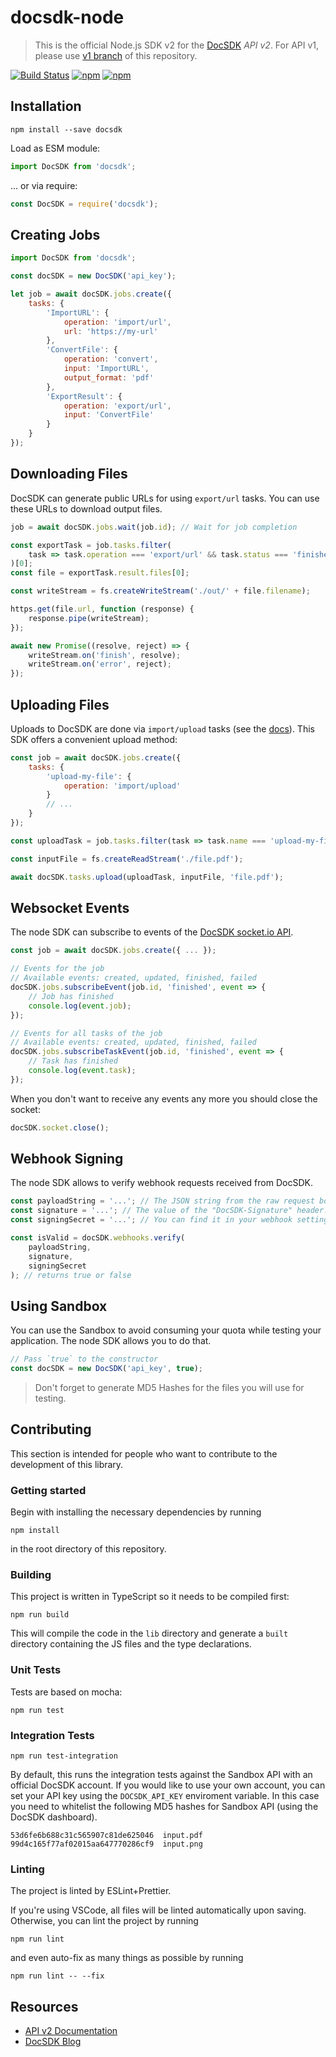 # docsdk-node

> This is the official Node.js SDK v2 for the [DocSDK](https://docsdk.com/api/v2) _API v2_.
> For API v1, please use [v1 branch](https://github.com/docsdk/docsdk-node/tree/v1) of this repository.

[![Build Status](https://travis-ci.org/docsdk/docsdk-node.svg?branch=master)](https://travis-ci.org/docsdk/docsdk-node)
[![npm](https://img.shields.io/npm/v/docsdk.svg)](https://www.npmjs.com/package/docsdk)
[![npm](https://img.shields.io/npm/dt/docsdk.svg)](https://www.npmjs.com/package/docsdk)

## Installation

    npm install --save docsdk

Load as ESM module:

```js
import DocSDK from 'docsdk';
```

... or via require:

```js
const DocSDK = require('docsdk');
```

## Creating Jobs

```js
import DocSDK from 'docsdk';

const docSDK = new DocSDK('api_key');

let job = await docSDK.jobs.create({
    tasks: {
        'ImportURL': {
            operation: 'import/url',
            url: 'https://my-url'
        },
        'ConvertFile': {
            operation: 'convert',
            input: 'ImportURL',
            output_format: 'pdf'
        },
        'ExportResult': {
            operation: 'export/url',
            input: 'ConvertFile'
        }
    }
});
```

## Downloading Files

DocSDK can generate public URLs for using `export/url` tasks. You can use these URLs to download output files.

```js
job = await docSDK.jobs.wait(job.id); // Wait for job completion

const exportTask = job.tasks.filter(
    task => task.operation === 'export/url' && task.status === 'finished'
)[0];
const file = exportTask.result.files[0];

const writeStream = fs.createWriteStream('./out/' + file.filename);

https.get(file.url, function (response) {
    response.pipe(writeStream);
});

await new Promise((resolve, reject) => {
    writeStream.on('finish', resolve);
    writeStream.on('error', reject);
});
```

## Uploading Files

Uploads to DocSDK are done via `import/upload` tasks (see the [docs](https://docsdk.com/api/v2/import#import-upload-tasks)). This SDK offers a convenient upload method:

```js
const job = await docSDK.jobs.create({
    tasks: {
        'upload-my-file': {
            operation: 'import/upload'
        }
        // ...
    }
});

const uploadTask = job.tasks.filter(task => task.name === 'upload-my-file')[0];

const inputFile = fs.createReadStream('./file.pdf');

await docSDK.tasks.upload(uploadTask, inputFile, 'file.pdf');
```

## Websocket Events

The node SDK can subscribe to events of the [DocSDK socket.io API](https://docsdk.com/api/v2/socket#socket).

```js
const job = await docSDK.jobs.create({ ... });

// Events for the job
// Available events: created, updated, finished, failed
docSDK.jobs.subscribeEvent(job.id, 'finished', event => {
    // Job has finished
    console.log(event.job);
});

// Events for all tasks of the job
// Available events: created, updated, finished, failed
docSDK.jobs.subscribeTaskEvent(job.id, 'finished', event => {
    // Task has finished
    console.log(event.task);
});
```

When you don't want to receive any events any more you should close the socket:

```js
docSDK.socket.close();
```

## Webhook Signing

The node SDK allows to verify webhook requests received from DocSDK.

```js
const payloadString = '...'; // The JSON string from the raw request body.
const signature = '...'; // The value of the "DocSDK-Signature" header.
const signingSecret = '...'; // You can find it in your webhook settings.

const isValid = docSDK.webhooks.verify(
    payloadString,
    signature,
    signingSecret
); // returns true or false
```

## Using Sandbox

You can use the Sandbox to avoid consuming your quota while testing your application. The node SDK allows you to do that.

```js
// Pass `true` to the constructor
const docSDK = new DocSDK('api_key', true);
```

> Don't forget to generate MD5 Hashes for the files you will use for testing.

## Contributing

This section is intended for people who want to contribute to the development of this library.

### Getting started

Begin with installing the necessary dependencies by running

    npm install

in the root directory of this repository.

### Building

This project is written in TypeScript so it needs to be compiled first:

    npm run build

This will compile the code in the `lib` directory and generate a `built` directory containing the JS files and the type declarations.

### Unit Tests

Tests are based on mocha:

    npm run test

### Integration Tests

    npm run test-integration

By default, this runs the integration tests against the Sandbox API with an official DocSDK account. If you would like to use your own account, you can set your API key using the `DOCSDK_API_KEY` enviroment variable. In this case you need to whitelist the following MD5 hashes for Sandbox API (using the DocSDK dashboard).

    53d6fe6b688c31c565907c81de625046  input.pdf
    99d4c165f77af02015aa647770286cf9  input.png

### Linting

The project is linted by ESLint+Prettier.

If you're using VSCode, all files will be linted automatically upon saving.
Otherwise, you can lint the project by running

    npm run lint

and even auto-fix as many things as possible by running

    npm run lint -- --fix

## Resources

-   [API v2 Documentation](https://docsdk.com/docAPI)
-   [DocSDK Blog](https://docsdk.com/blog)
